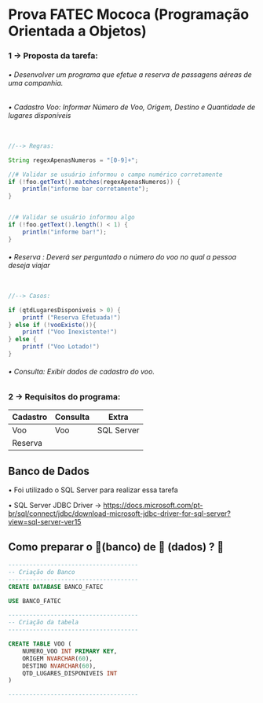 # Prova FATEC Mococa (Programação Orientada a Objetos)

### 1 -> Proposta da tarefa: 
######   • Desenvolver um programa que efetue a reserva de passagens aéreas de uma companhia.
######   • Cadastro Voo: Informar Número de Voo, Origem, Destino e Quantidade de lugares disponíveis
```java

//--> Regras: 

String regexApenasNumeros = "[0-9]+";

//# Validar se usuário informou o campo numérico corretamente
if (!foo.getText().matches(regexApenasNumeros)) {
    println("informe bar corretamente");
}


//# Validar se usuário informou algo
if (!foo.getText().length() < 1) {
    println("informe bar!");
}

```

######   • Reserva : Deverá ser perguntado o número do voo no qual a pessoa deseja viajar
```java

//--> Casos: 

if (qtdLugaresDisponiveis > 0) { 
    printf ("Reserva Efetuada!")
} else if (!vooExiste()){
    printf ("Voo Inexistente!")
} else {
    printf ("Voo Lotado!")
}

```
######   • Consulta: Exibir dados de cadastro do voo.

### 2 -> Requisitos do programa: 

| Cadastro  |  Consulta  | Extra |
|-----------|------------|-------|
| Voo | Voo | SQL Server | Sair  |
| Reserva   |            |       |

## Banco de Dados

• Foi utilizado o SQL Server para realizar essa tarefa </p>
• SQL Server JDBC Driver -> https://docs.microsoft.com/pt-br/sql/connect/jdbc/download-microsoft-jdbc-driver-for-sql-server?view=sql-server-ver15

## Como preparar o  🏦(banco) de 🎲 (dados) ? 🤔

```sql
-------------------------------------
-- Criação do Banco
------------------------------------- 
CREATE DATABASE BANCO_FATEC

USE BANCO_FATEC

-------------------------------------
-- Criação da tabela
-------------------------------------

CREATE TABLE VOO (
	NUMERO_VOO INT PRIMARY KEY,
	ORIGEM NVARCHAR(60),
	DESTINO NVARCHAR(60),
	QTD_LUGARES_DISPONIVEIS INT
)

------------------------------------- 


```
